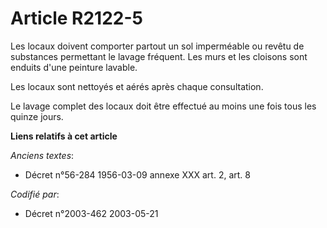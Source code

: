 # Article R2122-5

Les locaux doivent comporter partout un sol imperméable ou revêtu de substances permettant le lavage fréquent. Les murs et
les cloisons sont enduits d'une peinture lavable.

Les locaux sont nettoyés et aérés après chaque consultation.

Le lavage complet des locaux doit être effectué au moins une fois tous les quinze jours.

**Liens relatifs à cet article**

_Anciens textes_:

  - Décret n°56-284 1956-03-09 annexe XXX art. 2, art. 8

_Codifié par_:

  - Décret n°2003-462 2003-05-21
